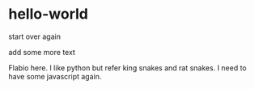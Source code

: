 # hello-world
start over again

add some more text

Flabio here.  I like python but refer king snakes and rat snakes.
I need to have some javascript again.
